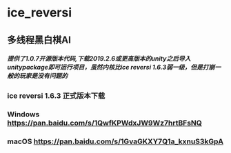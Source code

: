 # ice_reversi 
## 多线程黑白棋AI
##### 提供了1.0.7开源版本代码,下载2019.2.6或更高版本的unity之后导入unitypackage即可运行项目，虽然内核比ice reversi 1.6.3弱一级，但是打崩一般的玩家是没有问题的

### ice reversi 1.6.3 正式版本下载
### Windows <https://pan.baidu.com/s/1QwfKPWdxJW9Wz7hrtBFsNQ>
### macOS <https://pan.baidu.com/s/1GvaGKXY7Q1a_kxnuS3kGpA>



